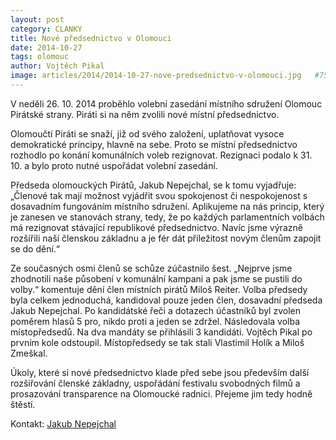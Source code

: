 ```yaml
---
layout: post
category: CLANKY
title: Nové předsednictvo v Olomouci
date: 2014-10-27
tags: olomouc
author: Vojtěch Pikal
image: articles/2014/2014-10-27-nove-predsednictvo-v-olomouci.jpg   #751x422 pixelu
---
```

V neděli 26. 10. 2014 proběhlo volební zasedání místního sdružení Olomouc Pirátské strany. Piráti si na něm zvolili nové místní předsednictvo.

Olomoučtí Piráti se snaží, již od svého založení, uplatňovat vysoce demokratické principy, hlavně na sebe. Proto se místní předsednictvo rozhodlo po konání komunálních voleb rezignovat. Rezignaci podalo k 31. 10. a bylo proto nutné uspořádat volební zasedání.

Předseda olomouckých Pirátů, Jakub Nepejchal, se k tomu vyjadřuje: „Členové tak mají možnost vyjádřit svou spokojenost či nespokojenost s dosavadním fungováním místního sdružení. Aplikujeme na nás princip, který je zanesen ve stanovách strany, tedy, že po každých parlamentních volbách má rezignovat stávající republikové předsednictvo. Navíc jsme výrazně rozšířili naší členskou základnu a je fér dát příležitost novým členům zapojit se do dění.“

Ze současných osmi členů se schůze zúčastnilo šest. „Nejprve jsme zhodnotili naše působení v komunální kampani a pak jsme se pustili do volby.“ komentuje dění člen místních pirátů Miloš Reiter. Volba předsedy byla celkem jednoduchá, kandidoval pouze jeden člen, dosavadní předseda Jakub Nepejchal. Po kandidátské řeči a dotazech účastníků byl zvolen poměrem hlasů 5 pro, nikdo proti a jeden se zdržel. Následovala volba místopředsedů. Na dva mandáty se přihlásili 3 kandidáti. Vojtěch Pikal po prvním kole odstoupil. Místopředsedy se tak stali Vlastimil Holík a Miloš Zmeškal.

Úkoly, které si nové předsednictvo klade před sebe jsou především další rozšiřování členské základny, uspořádání festivalu svobodných filmů a prosazování transparence na Olomoucké radnici. Přejeme jim tedy hodně štěstí.

Kontakt: [Jakub Nepejchal](mailto:jakub.nepejchal@pirati.cz)
